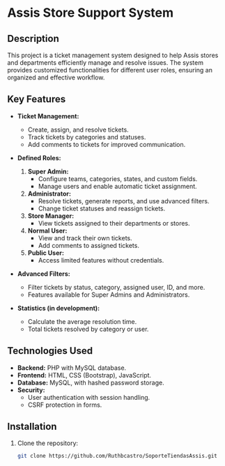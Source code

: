 # Assis Store Support System

## Description
This project is a ticket management system designed to help Assis stores and departments efficiently manage and resolve issues. The system provides customized functionalities for different user roles, ensuring an organized and effective workflow.

## Key Features
- **Ticket Management:**
  - Create, assign, and resolve tickets.
  - Track tickets by categories and statuses.
  - Add comments to tickets for improved communication.

- **Defined Roles:**
  1. **Super Admin:**
     - Configure teams, categories, states, and custom fields.
     - Manage users and enable automatic ticket assignment.
  2. **Administrator:**
     - Resolve tickets, generate reports, and use advanced filters.
     - Change ticket statuses and reassign tickets.
  3. **Store Manager:**
     - View tickets assigned to their departments or stores.
  4. **Normal User:**
     - View and track their own tickets.
     - Add comments to assigned tickets.
  5. **Public User:**
     - Access limited features without credentials.

- **Advanced Filters:**
  - Filter tickets by status, category, assigned user, ID, and more.
  - Features available for Super Admins and Administrators.

- **Statistics (in development):**
  - Calculate the average resolution time.
  - Total tickets resolved by category or user.

## Technologies Used
- **Backend:** PHP with MySQL database.
- **Frontend:** HTML, CSS (Bootstrap), JavaScript.
- **Database:** MySQL, with hashed password storage.
- **Security:**
  - User authentication with session handling.
  - CSRF protection in forms.

## Installation
1. Clone the repository:
   ```bash
   git clone https://github.com/Ruthbcastro/SoporteTiendasAssis.git
